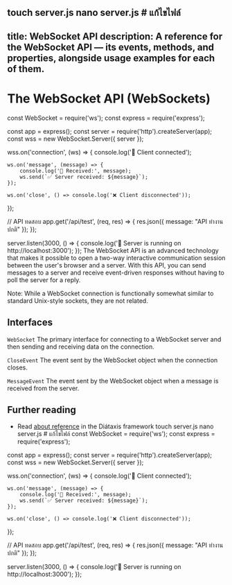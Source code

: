 touch server.js
nano server.js  # แก้ไขไฟล์
---
title: WebSocket API
description: A reference for the WebSocket API — its events, methods, and properties, alongside usage examples for each of them.
---

# The WebSocket API (WebSockets)

const WebSocket = require('ws');
const express = require('express');

const app = express();
const server = require('http').createServer(app);
const wss = new WebSocket.Server({ server });

wss.on('connection', (ws) => {
    console.log('🔗 Client connected');
    
    ws.on('message', (message) => {
        console.log('📩 Received:', message);
        ws.send(`✅ Server received: ${message}`);
    });

    ws.on('close', () => console.log('❌ Client disconnected'));
});

// API ทดสอบ
app.get('/api/test', (req, res) => {
    res.json({ message: "API ทำงานปกติ" });
});

server.listen(3000, () => {
    console.log('🚀 Server is running on http://localhost:3000');
});
The WebSocket API is an advanced technology that makes it possible to open a two-way interactive communication session between the user's browser and a server. With this API, you can send messages to a server and receive event-driven responses without having to poll the server for a reply.

Note: While a WebSocket connection is functionally somewhat similar to standard Unix-style sockets, they are not related.

## Interfaces

`WebSocket`
The primary interface for connecting to a WebSocket server and then sending and receiving data on the connection.

`CloseEvent`
The event sent by the WebSocket object when the connection closes.

`MessageEvent`
The event sent by the WebSocket object when a message is received from the server.

## Further reading

- Read [about reference](https://diataxis.fr/reference/) in the Diátaxis framework
touch server.js
nano server.js  # แก้ไขไฟล์
const WebSocket = require('ws');
const express = require('express');

const app = express();
const server = require('http').createServer(app);
const wss = new WebSocket.Server({ server });

wss.on('connection', (ws) => {
    console.log('🔗 Client connected');
    
    ws.on('message', (message) => {
        console.log('📩 Received:', message);
        ws.send(`✅ Server received: ${message}`);
    });

    ws.on('close', () => console.log('❌ Client disconnected'));
});

// API ทดสอบ
app.get('/api/test', (req, res) => {
    res.json({ message: "API ทำงานปกติ" });
});

server.listen(3000, () => {
    console.log('🚀 Server is running on http://localhost:3000');
});
